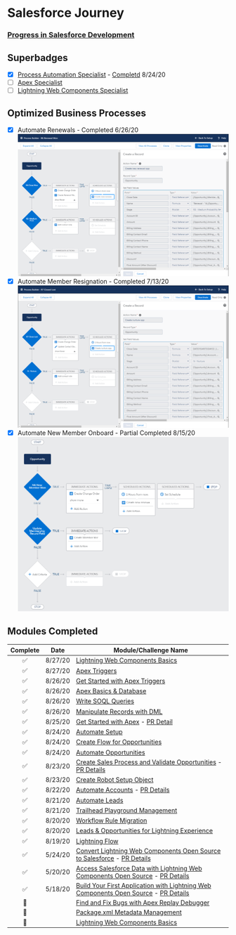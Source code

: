 # Salesforce Journey
### [Progress in Salesforce Development](https://trailblazer.me/id/jc27)

## Superbadges
- [x] [Process Automation Specialist](https://trailhead.salesforce.com/en/content/learn/superbadges/superbadge_process_automation) - [Completd](https://github.com/jackmchou/sfquickstart/pull/17) 8/24/20
- [ ] [Apex Specialist](https://trailhead.salesforce.com/en/content/learn/superbadges/superbadge_apex)
- [ ] [Lightning Web Components Specialist](https://trailhead.salesforce.com/en/content/learn/superbadges/superbadge_lwc_specialist)

## Optimized Business Processes
- [X] Automate Renewals - Completed 6/26/20 ![Auto Renewal](images/autorenewal.png) 
- [X] Automate Member Resignation - Completed 7/13/20 ![Auto Resign](images/autoresign.png)
- [X] Automate New Member Onboard - Partial Completed 8/15/20 ![Auto New Member](images/autonew.png)

## Modules Completed
|Complete             |Date      |Module/Challenge Name|
|:-------------------:|----------|-----------|
|:white_check_mark:|8/27/20|[Lightning Web Components Basics](https://trailhead.salesforce.com/content/learn/modules/lightning-web-components-basics/create-lightning-web-components)|
|:white_check_mark:|8/27/20|[Apex Triggers](https://trailhead.salesforce.com/content/learn/modules/apex_triggers?trail_id=force_com_dev_beginner)
|:white_check_mark:|8/26/20|[Get Started with Apex Triggers](https://trailhead.salesforce.com/en/content/learn/modules/apex_triggers/apex_triggers_intro?trail_id=force_com_dev_beginner)
|:white_check_mark:|8/26/20|[Apex Basics & Database](https://trailhead.salesforce.com/content/learn/modules/apex_database/apex_database_sosl?trail_id=force_com_dev_beginner)|
|:white_check_mark:|8/26/20|[Write SOQL Queries](https://trailhead.salesforce.com/content/learn/modules/apex_database/apex_database_soql?trail_id=force_com_dev_beginner)|
|:white_check_mark:|8/26/20|[Manipulate Records with DML](https://trailhead.salesforce.com/en/content/learn/modules/apex_database/apex_database_dml?trail_id=force_com_dev_beginner)|
|:white_check_mark:|8/25/20|[Get Started with Apex](https://trailhead.salesforce.com/en/content/learn/modules/apex_database/apex_database_intro?trail_id=force_com_dev_beginner)  - [PR Detail](https://github.com/jackmchou/sfquickstart/pull/18)|
|:white_check_mark:|8/24/20|[Automate Setup](https://trailhead.salesforce.com/en/content/learn/superbadges/superbadge_process_automation)|
|:white_check_mark:|8/24/20|[Create Flow for Opportunities](https://trailhead.salesforce.com/en/content/learn/superbadges/superbadge_process_automation)|
|:white_check_mark:|8/24/20|[Automate Opportunities](https://trailhead.salesforce.com/en/content/learn/superbadges/superbadge_process_automation)|
|:white_check_mark:|8/23/20|[Create Sales Process and Validate Opportunities](https://trailhead.salesforce.com/en/content/learn/superbadges/superbadge_process_automation) - [PR Details](https://github.com/jackmchou/sfquickstart/pull/16)|
|:white_check_mark:|8/23/20|[Create Robot Setup Object](https://trailhead.salesforce.com/en/content/learn/superbadges/superbadge_process_automation)|
|:white_check_mark:|8/22/20|[Automate Accounts](https://trailhead.salesforce.com/en/content/learn/superbadges/superbadge_process_automation) - [PR Details](https://github.com/jackmchou/sfquickstart/pull/15)|
|:white_check_mark:|8/21/20|[Automate Leads](https://trailhead.salesforce.com/en/content/learn/superbadges/superbadge_process_automation)|
|:white_check_mark:|8/21/20|[Trailhead Playground Management](https://trailhead.salesforce.com/content/learn/modules/trailhead_playground_management)|
|:white_check_mark:|8/20/20|[Workflow Rule Migration](https://trailhead.salesforce.com/en/content/learn/modules/workflow_migration)|
|:white_check_mark:|8/20/20|[Leads & Opportunities for Lightning Experience](https://trailhead.salesforce.com/en/content/learn/modules/leads_opportunities_lightning_experience)|
|:white_check_mark:|8/19/20|[Lightning Flow](https://trailhead.salesforce.com/content/learn/modules/business_process_automation)|
|:white_check_mark:|5/24/20|[Convert Lightning Web Components Open Source to Salesforce](https://trailhead.salesforce.com/en/content/learn/projects/convert-lightning-web-components-open-source-to-salesforce?trail_id=build-apps-lightning-web-components-open-source) - [PR Details](https://github.com/jackmchou/sfquickstart/pull/12)|
|:white_check_mark:|5/20/20|[Access Salesforce Data with Lightning Web Components Open Source](https://trailhead.salesforce.com/en/content/learn/projects/access-salesforce-data-with-lightning-web-components-open-source?trail_id=build-apps-lightning-web-components-open-source) - [PR Details](https://github.com/jackmchou/sfquickstart/pull/10)|
|:white_check_mark:|5/18/20|[Build Your First Application with Lightning Web Components Open Source](https://trailhead.salesforce.com/content/learn/projects/build-your-first-app-with-lightning-web-components-open-source?&utm_source=trailhead&utm_medium=web-landing-page&utm_campaign=salesforce_javascript_developers&utm_content=lwc_open_source_trailhead_project) - [PR Details](https://github.com/jackmchou/sfquickstart/pull/8)|
|:black_square_button:|          |[Find and Fix Bugs with Apex Replay Debugger](https://trailhead.salesforce.com/en/content/learn/projects/find-and-fix-bugs-with-apex-replay-debugger)|
|:black_square_button:|          |[Package.xml Metadata Management](https://trailhead.salesforce.com/en/content/learn/modules/package-xml)|
|:black_square_button:|          |[Lightning Web Components Basics](https://trailhead.salesforce.com/en/content/learn/modules/lightning-web-components-basics)|